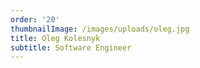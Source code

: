 ```yaml
---
order: '20'
thumbnailImage: /images/uploads/oleg.jpg
title: Oleg Kolesnyk
subtitle: Software Engineer
---
```


